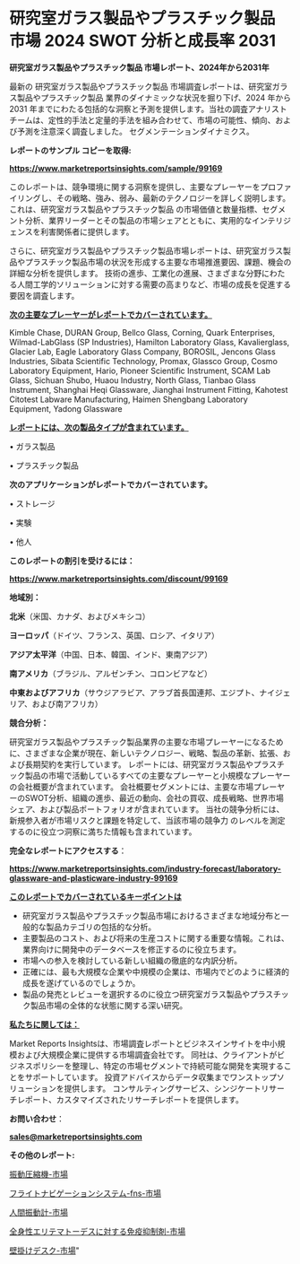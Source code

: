 # 研究室ガラス製品やプラスチック製品 市場 2024 SWOT 分析と成長率 2031

<strong>研究室ガラス製品やプラスチック製品 市場レポート、2024年から2031年</strong>

最新の 研究室ガラス製品やプラスチック製品 市場調査レポートは、研究室ガラス製品やプラスチック製品 業界のダイナミックな状況を掘り下げ、2024 年から 2031 年までにわたる包括的な洞察と予測を提供します。当社の調査アナリスト チームは、定性的手法と定量的手法を組み合わせて、市場の可能性、傾向、および予測を注意深く調査しました。 セグメンテーションダイナミクス。



<strong>レポートのサンプル コピーを取得:</strong> <a href=https://www.marketreportsinsights.com/sample/99169>

<strong><u>https://www.marketreportsinsights.com/sample/99169</u></strong></a>

このレポートは、競争環境に関する洞察を提供し、主要なプレーヤーをプロファイリングし、その戦略、強み、弱み、最新のテクノロジーを詳しく説明します。 これは、研究室ガラス製品やプラスチック製品 の市場価値と数量指標、セグメント分析、業界リーダーとその製品の市場シェアとともに、実用的なインテリジェンスを利害関係者に提供します。

さらに、研究室ガラス製品やプラスチック製品市場レポートは、研究室ガラス製品やプラスチック製品市場の状況を形成する主要な市場推進要因、課題、機会の詳細な分析を提供します。 技術の進歩、工業化の進展、さまざまな分野にわたる人間工学的ソリューションに対する需要の高まりなど、市場の成長を促進する要因を調査します。



<strong><u>次の主要なプレーヤーがレポートでカバーされています。</u></strong>

Kimble Chase, DURAN Group, Bellco Glass, Corning, Quark Enterprises, Wilmad-LabGlass (SP Industries), Hamilton Laboratory Glass, Kavalierglass, Glacier Lab, Eagle Laboratory Glass Company, BOROSIL, Jencons Glass Industries, Sibata Scientific Technology, Promax, Glassco Group, Cosmo Laboratory Equipment, Hario, Pioneer Scientific Instrument, SCAM Lab Glass, Sichuan Shubo, Huaou Industry, North Glass, Tianbao Glass Instrument, Shanghai Heqi Glassware, Jianghai Instrument Fitting, Kahotest Citotest Labware Manufacturing, Haimen Shengbang Laboratory Equipment, Yadong Glassware



<strong><u><b>レポートには、次の製品タイプが含まれています。</b></u></strong>

• ガラス製品

• プラスチック製品



<strong><b>次のアプリケーションがレポートでカバーされています。</b></strong>

• ストレージ

• 実験

• 他人



<strong><b>このレポートの割引を受けるには：</b></strong><a href=https://www.marketreportsinsights.com/discount/99169>

<strong><u>https://www.marketreportsinsights.com/discount/99169</u></strong></a>



<strong>地域別：</strong>



<strong>北米</strong>（米国、カナダ、およびメキシコ）



<strong>ヨーロッパ</strong>（ドイツ、フランス、英国、ロシア、イタリア）



<strong>アジア太平洋</strong>（中国、日本、韓国、インド、東南アジア）



<strong>南アメリカ</strong>（ブラジル、アルゼンチン、コロンビアなど）



<strong>中東およびアフリカ</strong>（サウジアラビア、アラブ首長国連邦、エジプト、ナイジェリア、および南アフリカ）



<strong>競合分析：</strong>

研究室ガラス製品やプラスチック製品業界の主要な市場プレーヤーになるために、さまざまな企業が現在、新しいテクノロジー、戦略、製品の革新、拡張、および長期契約を実行しています。 レポートには、研究室ガラス製品やプラスチック製品の市場で活動しているすべての主要なプレーヤーと小規模なプレーヤーの会社概要が含まれています。 会社概要セグメントには、主要な市場プレーヤーのSWOT分析、組織の進歩、最近の動向、会社の買収、成長戦略、世界市場シェア、および製品ポートフォリオが含まれています。 当社の競争分析には、新規参入者が市場リスクと課題を特定して、当該市場の競争力 のレベルを測定するのに役立つ洞察に満ちた情報も含まれています。



<strong>完全なレポートにアクセスする</strong>：

<a href=https://www.marketreportsinsights.com/industry-forecast/laboratory-glassware-and-plasticware-industry-99169>

<strong><u>https://www.marketreportsinsights.com/industry-forecast/laboratory-glassware-and-plasticware-industry-99169</u></strong></a>



<strong><u><b>このレポートでカバーされているキーポイントは</b></u></strong>
<ul>
  <li>研究室ガラス製品やプラスチック製品市場におけるさまざまな地域分布と一般的な製品カテゴリの包括的な分析。</li>
  <li>主要製品のコスト、および将来の生産コストに関する重要な情報。これは、業界向けに開発中のデータベースを修正するのに役立ちます。</li>
  <li>市場への参入を検討している新しい組織の徹底的な内訳分析。</li>
  <li>正確には、最も大規模な企業や中規模の企業は、市場内でどのように経済的成長を遂げているのでしょうか。</li>
  <li>製品の発売とレビューを選択するのに役立つ研究室ガラス製品やプラスチック製品市場の全体的な状態に関する深い研究。</li>
</ul>


<strong><u><b>私たちに関しては：</b></u></strong>

Market Reports Insightsは、市場調査レポートとビジネスインサイトを中小規模および大規模企業に提供する市場調査会社です。 同社は、クライアントがビジネスポリシーを整理し、特定の市場セグメントで持続可能な開発を実現することをサポートしています。 投資アドバイスからデータ収集までワンストップソリューションを提供します。 コンサルティングサービス、シンジケートリサーチレポート、カスタマイズされたリサーチレポートを提供します。



<strong><b>お問い合わせ</b></strong>：

<a href=mailto:sales@marketreportsinsights.com>

<strong><u>sales@marketreportsinsights.com</u></strong></a>



<strong>その他のレポート:</strong>

<a href=https://www.linkedin.com/pulse/振動圧縮機-市場-2023-推進要因と成長機会-2030-trend-tracking-toolbox-24-analysis-atxff/>振動圧縮機-市場</a>

<a href=https://www.linkedin.com/pulse/フライトナビゲーションシステム-fns-市場-2023-推進要因と成長機会-2030-pr-news-hub-e1zwf/>フライトナビゲーションシステム-fns-市場</a>

<a href=https://www.linkedin.com/pulse/人間振動計-市場-2023-swot-分析と成長率-2030-pr-news-hub-kfnaf/>人間振動計-市場</a>

<a href=https://www.linkedin.com/pulse/全身性エリテマトーデスに対する免疫抑制剤-市場-2023-競争分析と事業成長-lbnvf/>全身性エリテマトーデスに対する免疫抑制剤-市場</a>

<a href=https://www.linkedin.com/pulse/壁掛けデスク-市場-2023-swot-分析と成長率-2030-trend-tracking-toolbox-24-analysis-xbu2f/>壁掛けデスク-市場</a>"

